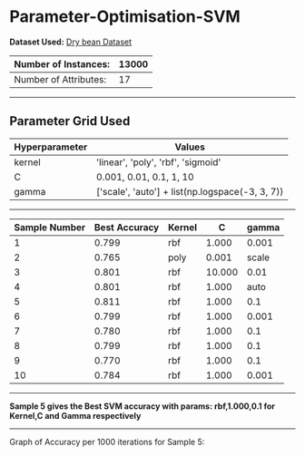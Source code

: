 # Parameter-Optimisation-SVM


**Dataset Used:** [Dry bean Dataset](https://archive.ics.uci.edu/ml/datasets/Dry+Bean+Dataset)

| Number of Instances:  | 13000  |
|-----------------------|--------|
| Number of Attributes: | 17     |

---

**Parameter Grid Used**
---
|Hyperparameter         |Values                |
|-----------------------|----------------------|
| kernel                | 'linear', 'poly', 'rbf', 'sigmoid' |
| C                     | 0.001, 0.01, 0.1, 1, 10    |
| gamma                 |['scale', 'auto'] + list(np.logspace(-3, 3, 7))   |

---
 
 | Sample Number | Best Accuracy | Kernel | C  | gamma |
|----------|---------------|--------|-----|-------|
| 1        | 0.799       | rbf    | 1.000 | 0.001   |
| 2        | 0.765        |  poly    | 0.001 | scale   |
| 3        | 0.801        | rbf    | 10.000 | 0.01   |
| 4        | 0.801      | rbf    | 1.000 | auto   |
| 5        | 0.811       | rbf    | 1.000 | 0.1   |
| 6        | 0.799        | rbf    | 1.000 | 0.001  |
| 7        | 0.780        | rbf    | 1.000 | 0.1   |
| 8        | 0.799        | rbf    | 1.000 | 0.1   |
| 9        | 0.770        | rbf    | 1.000 | 0.1   |
| 10       | 0.784       | rbf    | 1.000 | 0.001 |

---

**Sample 5 gives the Best SVM accuracy with params: rbf,1.000,0.1 for Kernel,C and Gamma respectively**

---

Graph of Accuracy per 1000 iterations for Sample 5:

